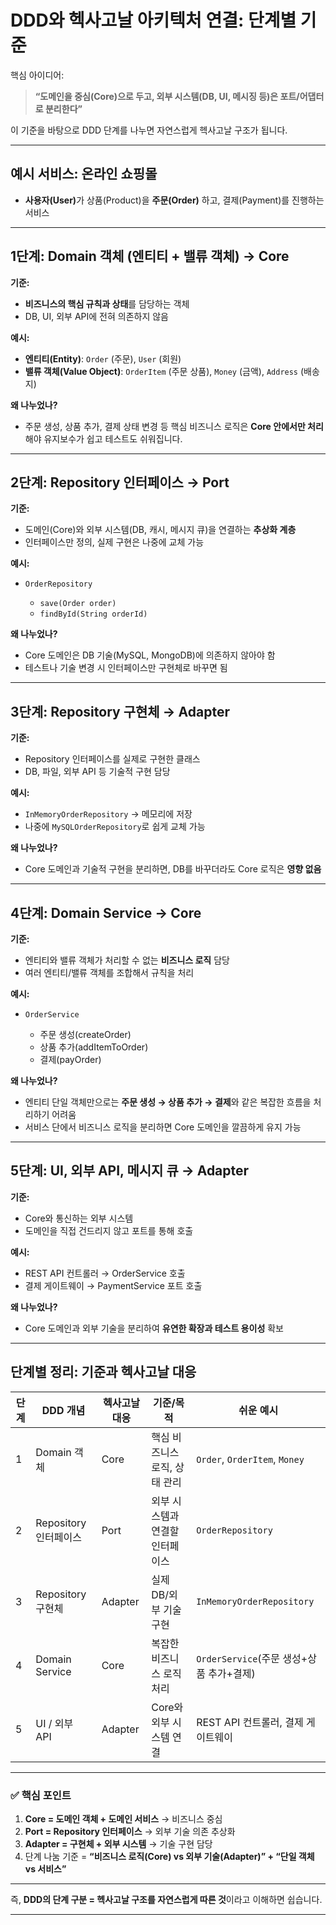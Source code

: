 <h1 id="ddd와-헥사고날-아키텍처-연결-단계별-기준">DDD와 헥사고날 아키텍처 연결: 단계별 기준</h1>
<p>핵심 아이디어:</p>
<blockquote>
<p><strong>“도메인을 중심(Core)으로 두고, 외부 시스템(DB, UI, 메시징 등)은 포트/어댑터로 분리한다”</strong></p>
</blockquote>
<p>이 기준을 바탕으로 DDD 단계를 나누면 자연스럽게 헥사고날 구조가 됩니다.</p>
<hr />
<h2 id="예시-서비스-온라인-쇼핑몰">예시 서비스: 온라인 쇼핑몰</h2>
<ul>
<li><strong>사용자(User)</strong>가 상품(Product)을 <strong>주문(Order)</strong> 하고, 결제(Payment)를 진행하는 서비스</li>
</ul>
<hr />
<h2 id="1단계-domain-객체-엔티티--밸류-객체-→-core">1단계: <strong>Domain 객체 (엔티티 + 밸류 객체)</strong> → <strong>Core</strong></h2>
<p><strong>기준:</strong></p>
<ul>
<li><strong>비즈니스의 핵심 규칙과 상태</strong>를 담당하는 객체</li>
<li>DB, UI, 외부 API에 전혀 의존하지 않음</li>
</ul>
<p><strong>예시:</strong></p>
<ul>
<li><strong>엔티티(Entity)</strong>: <code>Order</code> (주문), <code>User</code> (회원)</li>
<li><strong>밸류 객체(Value Object)</strong>: <code>OrderItem</code> (주문 상품), <code>Money</code> (금액), <code>Address</code> (배송지)</li>
</ul>
<p><strong>왜 나누었나?</strong></p>
<ul>
<li>주문 생성, 상품 추가, 결제 상태 변경 등 핵심 비즈니스 로직은 <strong>Core 안에서만 처리</strong>해야 유지보수가 쉽고 테스트도 쉬워집니다.</li>
</ul>
<hr />
<h2 id="2단계-repository-인터페이스-→-port">2단계: <strong>Repository 인터페이스</strong> → <strong>Port</strong></h2>
<p><strong>기준:</strong></p>
<ul>
<li>도메인(Core)와 외부 시스템(DB, 캐시, 메시지 큐)을 연결하는 <strong>추상화 계층</strong></li>
<li>인터페이스만 정의, 실제 구현은 나중에 교체 가능</li>
</ul>
<p><strong>예시:</strong></p>
<ul>
<li><p><code>OrderRepository</code></p>
<ul>
<li><code>save(Order order)</code></li>
<li><code>findById(String orderId)</code></li>
</ul>
</li>
</ul>
<p><strong>왜 나누었나?</strong></p>
<ul>
<li>Core 도메인은 DB 기술(MySQL, MongoDB)에 의존하지 않아야 함</li>
<li>테스트나 기술 변경 시 인터페이스만 구현체로 바꾸면 됨</li>
</ul>
<hr />
<h2 id="3단계-repository-구현체-→-adapter">3단계: <strong>Repository 구현체</strong> → <strong>Adapter</strong></h2>
<p><strong>기준:</strong></p>
<ul>
<li>Repository 인터페이스를 실제로 구현한 클래스</li>
<li>DB, 파일, 외부 API 등 기술적 구현 담당</li>
</ul>
<p><strong>예시:</strong></p>
<ul>
<li><code>InMemoryOrderRepository</code> → 메모리에 저장</li>
<li>나중에 <code>MySQLOrderRepository</code>로 쉽게 교체 가능</li>
</ul>
<p><strong>왜 나누었나?</strong></p>
<ul>
<li>Core 도메인과 기술적 구현을 분리하면, DB를 바꾸더라도 Core 로직은 <strong>영향 없음</strong></li>
</ul>
<hr />
<h2 id="4단계-domain-service-→-core">4단계: <strong>Domain Service</strong> → <strong>Core</strong></h2>
<p><strong>기준:</strong></p>
<ul>
<li>엔티티와 밸류 객체가 처리할 수 없는 <strong>비즈니스 로직</strong> 담당</li>
<li>여러 엔티티/밸류 객체를 조합해서 규칙을 처리</li>
</ul>
<p><strong>예시:</strong></p>
<ul>
<li><p><code>OrderService</code></p>
<ul>
<li>주문 생성(createOrder)</li>
<li>상품 추가(addItemToOrder)</li>
<li>결제(payOrder)</li>
</ul>
</li>
</ul>
<p><strong>왜 나누었나?</strong></p>
<ul>
<li>엔티티 단일 객체만으로는 <strong>주문 생성 → 상품 추가 → 결제</strong>와 같은 복잡한 흐름을 처리하기 어려움</li>
<li>서비스 단에서 비즈니스 로직을 분리하면 Core 도메인을 깔끔하게 유지 가능</li>
</ul>
<hr />
<h2 id="5단계-ui-외부-api-메시지-큐-→-adapter">5단계: <strong>UI, 외부 API, 메시지 큐</strong> → <strong>Adapter</strong></h2>
<p><strong>기준:</strong></p>
<ul>
<li>Core와 통신하는 외부 시스템</li>
<li>도메인을 직접 건드리지 않고 포트를 통해 호출</li>
</ul>
<p><strong>예시:</strong></p>
<ul>
<li>REST API 컨트롤러 → OrderService 호출</li>
<li>결제 게이트웨이 → PaymentService 포트 호출</li>
</ul>
<p><strong>왜 나누었나?</strong></p>
<ul>
<li>Core 도메인과 외부 기술을 분리하여 <strong>유연한 확장과 테스트 용이성</strong> 확보</li>
</ul>
<hr />
<h2 id="단계별-정리-기준과-헥사고날-대응">단계별 정리: 기준과 헥사고날 대응</h2>
<table>
<thead>
<tr>
<th>단계</th>
<th>DDD 개념</th>
<th>헥사고날 대응</th>
<th>기준/목적</th>
<th>쉬운 예시</th>
</tr>
</thead>
<tbody><tr>
<td>1</td>
<td>Domain 객체</td>
<td>Core</td>
<td>핵심 비즈니스 로직, 상태 관리</td>
<td><code>Order</code>, <code>OrderItem</code>, <code>Money</code></td>
</tr>
<tr>
<td>2</td>
<td>Repository 인터페이스</td>
<td>Port</td>
<td>외부 시스템과 연결할 인터페이스</td>
<td><code>OrderRepository</code></td>
</tr>
<tr>
<td>3</td>
<td>Repository 구현체</td>
<td>Adapter</td>
<td>실제 DB/외부 기술 구현</td>
<td><code>InMemoryOrderRepository</code></td>
</tr>
<tr>
<td>4</td>
<td>Domain Service</td>
<td>Core</td>
<td>복잡한 비즈니스 로직 처리</td>
<td><code>OrderService</code>(주문 생성+상품 추가+결제)</td>
</tr>
<tr>
<td>5</td>
<td>UI / 외부 API</td>
<td>Adapter</td>
<td>Core와 외부 시스템 연결</td>
<td>REST API 컨트롤러, 결제 게이트웨이</td>
</tr>
</tbody></table>
<hr />
<h3 id="✅-핵심-포인트">✅ 핵심 포인트</h3>
<ol>
<li><strong>Core = 도메인 객체 + 도메인 서비스</strong> → 비즈니스 중심</li>
<li><strong>Port = Repository 인터페이스</strong> → 외부 기술 의존 추상화</li>
<li><strong>Adapter = 구현체 + 외부 시스템</strong> → 기술 구현 담당</li>
<li>단계 나눔 기준 = <strong>“비즈니스 로직(Core) vs 외부 기술(Adapter)” + “단일 객체 vs 서비스”</strong></li>
</ol>
<hr />
<p>즉, <strong>DDD의 단계 구분 = 헥사고날 구조를 자연스럽게 따른 것</strong>이라고 이해하면 쉽습니다.</p>
<hr />